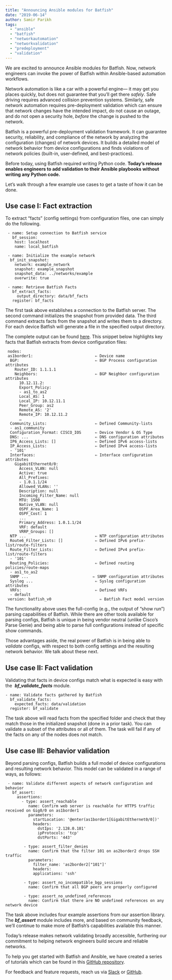 ```yaml
---
title: "Announcing Ansible modules for Batfish"
date: "2019-06-14"
author: Samir Parikh
tags:
  - "ansible"
  - "batfish"
  - "networkautomation"
  - "networkvalidation"
  - "predeployment"
  - "validation"
---
```


We are excited to announce Ansible modules for Batfish. Now, network engineers can invoke the power of Batfish within Ansible-based automation workflows.

<!-- ![](/assets/images/Batfish_ansible-300x127.png) -->

Network automation is like a car with a powerful engine— it may get you places quickly, but does not guarantee that you’ll get there _safely_. Safe driving requires advanced collision prevention systems. Similarly, safe network automation requires pre-deployment validation which can ensure that network changes have the intended impact, do not cause an outage, and do not open a security hole, _before_ the change is pushed to the network.

Batfish is a powerful pre-deployment validation framework. It can guarantee security, reliability, and compliance of the network by analyzing the configuration (changes) of network devices. It builds a detailed model of network behavior from device configurations and finds violations of network policies (built-in, user-defined, and best-practices).

Before today, using Batfish required writing Python code. **Today’s release enables engineers to add validation to their Ansible playbooks without writing any Python code.**

Let’s walk through a few example use cases to get a taste of how it can be done.

## Use case I: Fact extraction

To extract “facts” (config settings) from configuration files, one can simply do the following.

```
 - name: Setup connection to Batfish service
   bf_session:
    host: localhost
    name: local_batfish

 - name: Initialize the example network
  bf_init_snapshot:
    network: example_network
    snapshot: example_snapshot
    snapshot_data: ../networks/example
    overwrite: true

 - name: Retrieve Batfish Facts
   bf_extract_facts:
     output_directory: data/bf_facts
   register: bf_facts
```

The first task above establishes a connection to the Batfish server. The second command initializes the snapshot from provided data. The third command extracts facts from the snapshot and writes them to a directory. For each device Batfish will generate a file in the specified output directory.

The complete output can be found [here](https://github.com/batfish/ansible/tree/master/tutorials/playbooks/data/bf_facts). This snippet below highlights key facts that Batfish extracts from device configuration files:

```
 nodes:
 as1border1:                           ⇐ Device name
  BGP:                                 ⇐ BGP Process configuration attributes
    Router_ID: 1.1.1.1
    Neighbors:                         ⇐ BGP Neighbor configuration attributes
      10.12.11.2:
      Export_Policy:
      - as1_to_as2
      Local_AS: 1
      Local_IP: 10.12.11.1
      Peer_Group: as2
      Remote_AS: '2'
      Remote_IP: 10.12.11.2
      …
  Community_Lists:                     ⇐ Defined Community-lists
  - as1_community
  Configuration_Format: CISCO_IOS      ⇐ Device Vendor & OS Type
  DNS: ...                             ⇐ DNS configuration attributes
  IP6_Access_Lists: []                 ⇐ Defined IPv6 access-lists
  IP_Access_Lists:                     ⇐ Defined IPv4 access-lists
  - '101'
  Interfaces:                          ⇐ Interface configuration attributes
    GigabitEthernet0/0:
      Access_VLAN: null
      Active: true
      All_Prefixes:
      - 1.0.1.1/24
      Allowed_VLANs: ''
      Description: null
      Incoming_Filter_Name: null
      MTU: 1500
      Native_VLAN: null
      OSPF_Area_Name: 1
      OSPF_Cost: 1
      ...
      Primary_Address: 1.0.1.1/24
      VRF: default
      VRRP_Groups: []
  NTP ...                              ⇐ NTP configuration attributes
  Route6_Filter_Lists: []              ⇐ Defined IPv6 prefix-list/route-filters
  Route_Filter_Lists:                  ⇐ Defined IPv4 prefix-list/route-filters
  - '101'
  Routing_Policies:                    ⇐ Defined routing policies/route-maps
  - as1_to_as2
  SNMP ...                            ⇐ SNMP configuration attributes
  Syslog ...                           ⇐ Syslog configuration attributes
  VRFs:                                ⇐ Defined VRFs
  - default
 version: batfish_v0                     ⇐ Batfish Fact model version
```

The functionality above uses the full-config (e.g., the output of “show run”) parsing capabilities of Batfish. While there are other tools available for parsing configs, Batfish is unique in being vendor neutral (unlike Cisco’s Parse Genie) and being able to parse full configurations instead of specific show commands.

Those advantages aside, the real power of Batfish is in being able to _validate_ configs, with respect to both config settings and the resulting network behavior. We talk about these next.

## Use case II: Fact validation

Validating that facts in device configs match what is expected is easy with the  **_bf_validate_facts_** module.

```
- name: Validate facts gathered by Batfish
  bf_validate_facts:
    expected_facts: data/validation
  register: bf_validate
```

The task above will read facts from the specified folder and check that they match those in the initialized snapshot (done in a prior task). You can validate a subset of the attributes or all of them. The task will fail if any of the facts on any of the nodes does not match.

## Use case III: Behavior validation

Beyond parsing configs, Batfish builds a full model of device configurations and resulting network behavior. This model can be validated in a range of ways, as follows:

```
 - name: Validate different aspects of network configuration and behavior
   bf_assert:
     assertions:
       - type: assert_reachable
          name: Confirm web server is reachable for HTTPS traffic received on Gig0/0 on as1border1
          parameters:
            startLocation: '@enter(as1border1[GigabitEthernet0/0])'
            headers:
              dstIps: '2.128.0.101'
              ipProtocols: 'tcp'
              dstPorts: '443'

        - type: assert_filter_denies
          name: Confirm that the filter 101 on as2border2 drops SSH traffic
          parameters:
            filter_name: 'as2border2["101"]'
            headers:
            applications: 'ssh'

        - type: assert_no_incompatible_bgp_sessions
          name: Confirm that all BGP peers are properly configured

        - type: assert_no_undefined_references
          name: Confirm that there are NO undefined references on any network device
```

The task above includes four example assertions from our assertion library. The _**bf_assert**_ module includes more, and based on community feedback, we’ll continue to make more of Batfish’s capabilities available this manner.

Today’s release makes network validating broadly accessible, furthering our commitment to helping network engineers build secure and reliable networks.

To help you get started with Batfish and Ansible, we have created a series of tutorials which can be found in this [GitHub repository](https://github.com/batfish/ansible/tree/master/tutorials).

For feedback and feature requests, reach us via [Slack](https://join.slack.com/t/batfish-org/shared_invite/enQtMzA0Nzg2OTAzNzQ1LTUxOTJlY2YyNTVlNGQ3MTJkOTIwZTU2YjY3YzRjZWFiYzE4ODE5ODZiNjA4NGI5NTJhZmU2ZTllOTMwZDhjMzA) or [GitHub](https://github.com/batfish/batfish).
